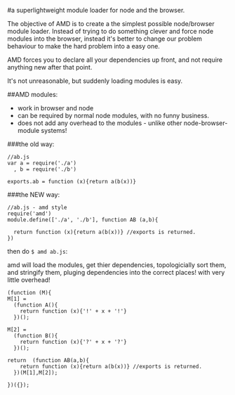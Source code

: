 #a superlightweight module loader for node and the browser.

The objective of AMD is to create a the simplest possible 
node/browser module loader. Instead of trying to do something 
clever and force node modules into the browser, instead it's 
better to change our problem behaviour to make the hard problem into a easy one.

AMD forces you to declare all your dependencies up front, 
and not require anything new after that point. 

It's not unreasonable, but suddenly loading modules is easy.

##AMD modules:

  * work in browser and node
  * can be required by normal node modules, with no funny business.
  * does not add any overhead to the modules - unlike other node-browser-module systems!

###the old way:

    //ab.js
    var a = require('./a')
      , b = require('./b')
      
    exports.ab = function (x){return a(b(x))}

###the NEW way:

    //ab.js - amd style
    require('amd')
    module.define(['./a', './b'], function AB (a,b){
    
      return function (x){return a(b(x))} //exports is returned.
    })

then do `$ amd ab.js`:

amd will load the modules, get thier dependencies, topologicially sort them, 
and stringify them, pluging dependencies into the correct places! 
with very little overhead!

    (function (M){
    M[1] =
      (function A(){
        return function (x){'!' + x + '!'}
      })();
  
    M[2] =
      (function B(){
        return function (x){'?' + x + '?'}
      })();
  
    return  (function AB(a,b){
        return function (x){return a(b(x))} //exports is returned.
      })(M[1],M[2]);
  
    })({});
